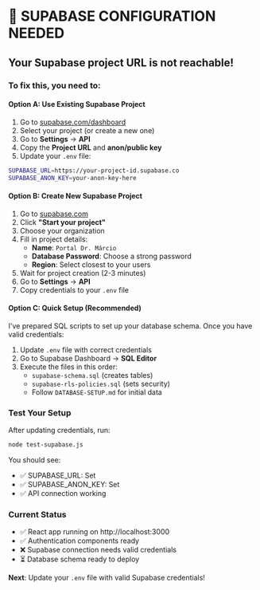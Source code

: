 # 🚨 SUPABASE CONFIGURATION NEEDED

## Your Supabase project URL is not reachable!

### **To fix this, you need to:**

#### **Option A: Use Existing Supabase Project**
1. Go to [supabase.com/dashboard](https://supabase.com/dashboard)
2. Select your project (or create a new one)
3. Go to **Settings** → **API**
4. Copy the **Project URL** and **anon/public key**
5. Update your `.env` file:

```bash
SUPABASE_URL=https://your-project-id.supabase.co
SUPABASE_ANON_KEY=your-anon-key-here
```

#### **Option B: Create New Supabase Project**
1. Go to [supabase.com](https://supabase.com)
2. Click **"Start your project"**
3. Choose your organization
4. Fill in project details:
   - **Name**: `Portal Dr. Márcio`
   - **Database Password**: Choose a strong password
   - **Region**: Select closest to your users
5. Wait for project creation (2-3 minutes)
6. Go to **Settings** → **API**
7. Copy credentials to your `.env` file

#### **Option C: Quick Setup (Recommended)**
I've prepared SQL scripts to set up your database schema. Once you have valid credentials:

1. Update `.env` file with correct credentials
2. Go to Supabase Dashboard → **SQL Editor**
3. Execute the files in this order:
   - `supabase-schema.sql` (creates tables)
   - `supabase-rls-policies.sql` (sets security)
   - Follow `DATABASE-SETUP.md` for initial data

### **Test Your Setup**
After updating credentials, run:
```bash
node test-supabase.js
```

You should see:
- ✅ SUPABASE_URL: Set
- ✅ SUPABASE_ANON_KEY: Set
- ✅ API connection working

### **Current Status**
- ✅ React app running on http://localhost:3000
- ✅ Authentication components ready
- ❌ Supabase connection needs valid credentials
- ⏳ Database schema ready to deploy

**Next**: Update your `.env` file with valid Supabase credentials!
